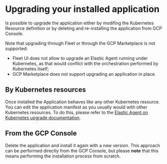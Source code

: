 # Upgrading your installed application

Is possible to upgrade the application either by modifing the Kubernetes Resource definition or by deleting and re-installing the application from GCP Console.

Note that upgrading through Fleet or through the GCP Marketplace is not supported:
- Fleet UI does not allow to upgrade an Elastic Agent running under Kubernetes, as that would conflict with the orchestration performed by Kubernetes itself;
- GCP Marketplace does not support upgrading an application in place.

## By Kubernetes resources

Once installed the Application behaves like any other Kubernetes resource.
You can edit the application manifest as you usually would with other Kubernetes resources.
To do this, please refer to the [Elastic Agent on Kubernetes upgrade documentation][1].

## From the GCP Console

Delete the application and install it again with a new version.
This approach can be performed directly from the GCP Console, but please **note** that this means performing the installation process from scratch.



[1]: https://www.elastic.co/guide/en/fleet/master/upgrade-elastic-agent.html